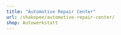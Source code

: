 ```yaml
---
title: "Automotive Repair Center"
url: /shakopee/automotive-repair-center/
shop: Autowerkstatt
---
```

